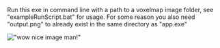 Run this exe in command line with a path to a voxelmap image folder, see "exampleRunScript.bat" for usage.
For some reason you also need "output.png" to already exist in the same directory as "app.exe"

!["wow nice image man!"](output.png?raw=true "Example output image")